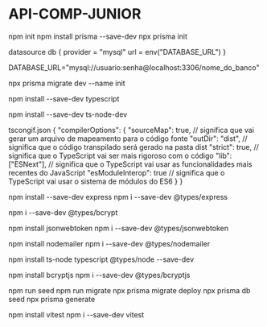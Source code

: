# API-COMP-JUNIOR

npm init
npm install prisma --save-dev
npx prisma init

datasource db {
  provider = "mysql"
  url      = env("DATABASE_URL")
}

DATABASE_URL="mysql://usuario:senha@localhost:3306/nome_do_banco"

npx prisma migrate dev --name init 

npm install --save-dev typescript

npm install --save-dev ts-node-dev

tscongif.json
{
  "compilerOptions": {
      "sourceMap": true, // significa que vai gerar um arquivo de mapeamento para o código fonte
      "outDir": "dist", // significa que o código transpilado será gerado na pasta dist
      "strict": true, // significa que o TypeScript vai ser mais rigoroso com o código
      "lib": ["ESNext"], // significa que o TypeScript vai usar as funcionalidades mais recentes do JavaScript
      "esModuleInterop": true // significa que o TypeScript vai usar o sistema de módulos do ES6
  }
}

npm install --save-dev express
npm i --save-dev @types/express

npm i --save-dev @types/bcrypt

npm install jsonwebtoken
npm i --save-dev @types/jsonwebtoken

npm install nodemailer
npm i --save-dev @types/nodemailer

npm install ts-node typescript @types/node --save-dev

npm install bcryptjs
npm i --save-dev @types/bcryptjs

npm run seed
npm run migrate
npx prisma migrate deploy
npx prisma db seed
npx prisma generate

npm install vitest 
npm i --save-dev vitest